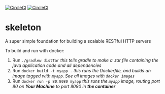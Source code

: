 [![CircleCI](https://circleci.com/gh/amfleming/skeleton.svg?style=svg)](https://circleci.com/gh/amfleming/skeleton)
[![CircleCI](https://circleci.com/gh/cwesbury/skeleton.svg?style=svg)](https://circleci.com/gh/cwestbury/skeleton)


skeleton
============
A super simple foundation for building a scalable RESTful HTTP servers

To build and run with docker:
1. Run `./gradlew distTar` _this tells gradle to make a .tar file containing the java application code and all dependencies_
2. Run `docker build -t myapp .` _this runs the Dockerfile, and builds an image tagged with `myapp`.  See all images with `docker images`_
3. Run `docker run -p 80:8080 myapp` _this runs the `myapp` image, routing port 80 on **Your Machine** to port 8080 in **the container**_
